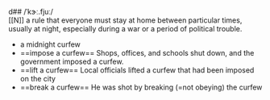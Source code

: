 d## /ˈkɝː.fjuː/  
[[N]]
a rule that everyone must stay at home between particular times, usually at night, especially during a war or a period of political trouble.

- a midnight curfew
- ==impose a curfew==
Shops, offices, and schools shut down, and the government imposed a curfew.
- ==lift a curfew==
Local officials lifted a curfew that had been imposed on the city
- ==break a curfew==
He was shot by breaking (=not obeying) the curfew